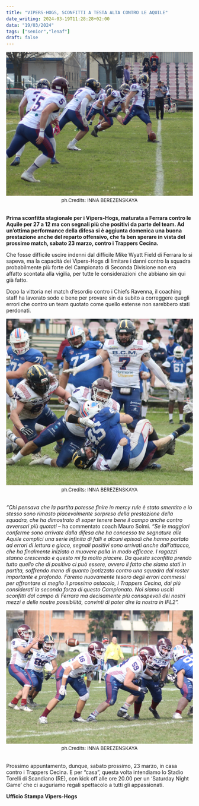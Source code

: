 ```yaml
---
title: "VIPERS-HOGS, SCONFITTI A TESTA ALTA CONTRO LE AQUILE"
date_writing: 2024-03-19T11:28:28+02:00
data: "19/03/2024"
tags: ["senior","lenaf"]
draft: false
---
```


<center>
<img class="articolo" src="../img/2024/aquile_hogs_01.jpg">
<br />
<span style="font-size:small">ph.Credits: INNA BEREZENSKAYA</span>
</center>
<br />

**Prima sconfitta stagionale per i Vipers-Hogs, maturata a Ferrara contro le Aquile per 27 a 12 ma con segnali più che positivi da parte del team. Ad un’ottima performance della difesa si è aggiunta domenica una buona prestazione anche del reparto offensivo, che fa ben sperare in vista del prossimo match, sabato 23 marzo, contro i Trappers Cecina.**  

Che fosse difficile uscire indenni dal difficile Mike Wyatt Field di Ferrara lo si sapeva, ma la capacità dei Vipers-Hogs di limitare i danni contro la squadra probabilmente più forte del Campionato di Seconda Divisione non era affatto  scontata alla vigilia, per tutte le considerazioni che abbiano sin qui già fatto.  

Dopo la vittoria nel match d’esordio contro i Chiefs Ravenna, il coaching staff ha lavorato sodo e bene per provare sin da subito a correggere quegli errori che contro un team quotato come quello estense non sarebbero stati perdonati.  

<center>
<img class="articolo" src="../img/2024/aquile_hogs_02.jpg">
<br />
<span style="font-size:small">ph.Credits: INNA BEREZENSKAYA</span>
</center>
<br />

*“Chi pensava che la partita potesse finire in mercy rule è stato smentito e io stesso sono rimasto piacevolmente sorpreso della prestazione della squadra, che ha dimostrato di saper tenere bene il campo anche contro avversari più quotati* – ha commentato coach Mauro Solmi. *“Se le maggiori conferme sono arrivate dalla difesa che ha concesso tre segnature alle Aquile complici una serie infinita di falli e alcuni episodi che hanno portato ad errori di lettura e gioco, segnali positivi sono arrivati anche dall’attacco, che ha finalmente iniziato a muovere palla in modo efficace. I ragazzi stanno crescendo e questo mi fa molto piacere. Da questa sconfitta prendo tutto quello che di positivo ci può essere, ovvero il fatto che siamo stati in partita, soffrendo meno di quanto ipotizzato contro una squadra dal roster importante e profondo. Faremo nuovamente tesoro degli errori commessi per affrontare al meglio il prossimo ostacolo, i Trappers Cecina, dai più considerati la seconda forza di questo Campionato. Noi siamo usciti sconfitti dal campo di Ferrara ma decisamente più consapevoli dei nostri mezzi e delle nostre possibilità, convinti di poter dire la nostra in IFL2”.*  

<center>
<img class="articolo" src="../img/2024/aquile_hogs_03.jpg">
<br />
<span style="font-size:small">ph.Credits: INNA BEREZENSKAYA</span>
</center>
<br />

Prossimo appuntamento, dunque, sabato prossimo, 23 marzo, in casa contro i Trappers Cecina. E per “casa”, questa volta intendiamo lo Stadio Torelli di Scandiano (RE), con kick off alle ore 20.00 per un ‘Saturday Night Game’ che ci auguriamo regali spettacolo a tutti gli appassionati.  


**Ufficio Stampa Vipers-Hogs**



  

  